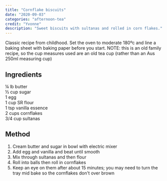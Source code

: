 ```yaml
---
title: "Cornflake biscuits"
date: "2020-09-03"
categories: "afternoon-tea"
credit: "Yvonne"
description: "Sweet biscuits with sultanas and rolled in corn flakes."
---
```


Classic recipe from childhood. Set the oven to moderate 180ºc and line a baking sheet with baking paper before you start. NOTE: this is an old family recipe, so the cup measures used are an old tea cup (rather than an Aus 250ml measuring cup)

## Ingredients

¼ lb butter  
½ cup sugar  
1 egg  
1 cup SR flour  
1 tsp vanilla essence  
2 cups cornflakes  
3/4 cup sultanas

## Method

1. Cream butter and sugar in bowl with electric mixer
2. Add egg and vanilla and beat until smooth
3. Mix through sultanas and then flour
4. Roll into balls then roll in cornflakes
5. Keep an eye on them after about 15 minutes; you may need to turn the tray mid bake so the cornflakes don't over brown
